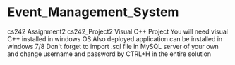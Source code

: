 Event_Management_System
=======================

cs242 Assignment2
cs242_Project2 Visual C++ Project You will need visual C++ installed in windows OS Also deployed application can be installed in windows 7/8 Don't forget to import .sql file in MySQL server of your own and change username and password by CTRL+H in the entire solution
